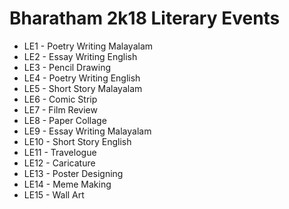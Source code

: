 # Bharatham 2k18 Literary Events

- LE1 - Poetry Writing Malayalam
- LE2 - Essay Writing English
- LE3 - Pencil Drawing
- LE4 - Poetry Writing English
- LE5 - Short Story Malayalam
- LE6 - Comic Strip
- LE7 - Film Review
- LE8 - Paper Collage
- LE9 - Essay Writing Malayalam
- LE10 - Short Story English
- LE11 - Travelogue
- LE12 - Caricature
- LE13 - Poster Designing
- LE14 - Meme Making
- LE15 - Wall Art

